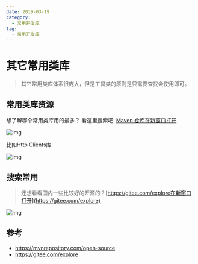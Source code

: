 ```yaml
---
date: 2019-03-19
category:
  - 常用开发库
tag:
  - 常用开发库
---
```

# 其它常用类库 

> 其它常用类库体系很庞大，但是工具类的原则是只需要查找会使用即可。

## 常用类库资源

想了解哪个常用类库用的最多？ 看这里搜索吧: [Maven 仓库在新窗口打开](https://mvnrepository.com/open-source)

![img](https://www.pdai.tech/images/develop/package/dev-package-others-1.png)

比如Http Clients库

![img](https://www.pdai.tech/images/develop/package/dev-package-others-2.png)

## 搜索常用

> 还想看看国内一些比较好的开源的？[https://gitee.com/explore在新窗口打开](https://gitee.com/explore)

![img](https://www.pdai.tech/images/develop/package/dev-package-common-4.png)

## 参考

- https://mvnrepository.com/open-source
- https://gitee.com/explore